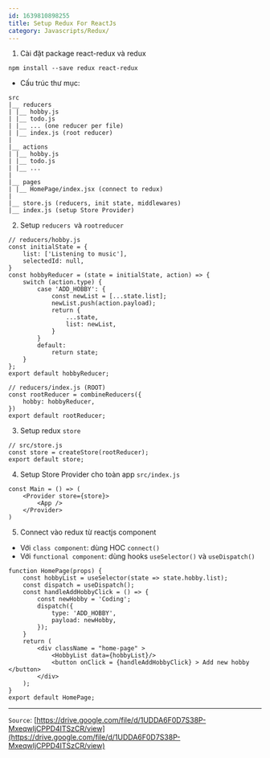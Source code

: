 ```yaml
---
id: 1639810898255
title: Setup Redux For ReactJs
category: Javascripts/Redux/
---
```


1. Cài đặt package react-redux và redux

```
npm install --save redux react-redux
```
* Cấu trúc thư mục:

```
src
|__ reducers
| |__ hobby.js
| |__ todo.js
| |__ ... (one reducer per file)
| |__ index.js (root reducer)
|
|__ actions
| |__ hobby.js
| |__ todo.js
| |__ ...
|
|__ pages
| |__ HomePage/index.jsx (connect to redux)
|
|__ store.js (reducers, init state, middlewares)
|__ index.js (setup Store Provider)
```
2. Setup `reducers `và `rootreducer`

```
// reducers/hobby.js
const initialState = {
    list: ['Listening to music'],
    selectedId: null,
}
const hobbyReducer = (state = initialState, action) => {
    switch (action.type) {
        case 'ADD_HOBBY': {
            const newList = [...state.list];
            newList.push(action.payload);
            return {
                ...state,
                list: newList,
            }
        }
        default:
            return state;
    }
};
export default hobbyReducer;
```

```
// reducers/index.js (ROOT)
const rootReducer = combineReducers({
    hobby: hobbyReducer,
})
export default rootReducer;
```
3. Setup redux `store`

```
// src/store.js
const store = createStore(rootReducer);
export default store;
```
4. Setup Store Provider cho toàn app `src/index.js`

```
const Main = () => (
    <Provider store={store}>
        <App />
    </Provider>
)
```
5. Connect vào redux từ reactjs component
* Với `class component`: dùng HOC `connect()`
* Với `functional component`: dùng hooks `useSelector()` và `useDispatch()`

```
function HomePage(props) {
    const hobbyList = useSelector(state => state.hobby.list);
    const dispatch = useDispatch();
    const handleAddHobbyClick = () => {
        const newHobby = 'Coding';
        dispatch({
            type: 'ADD_HOBBY',
            payload: newHobby,
        });
    }
    return ( 
        <div className = "home-page" >
            <HobbyList data={hobbyList}/>
            <button onClick = {handleAddHobbyClick} > Add new hobby </button>
        </div>
    );
}
export default HomePage;
```
---

`Source`: [https://drive.google.com/file/d/1UDDA6F0D7S38P-MxeqwIjCPPD4ITSzCR/view](https://drive.google.com/file/d/1UDDA6F0D7S38P-MxeqwIjCPPD4ITSzCR/view)